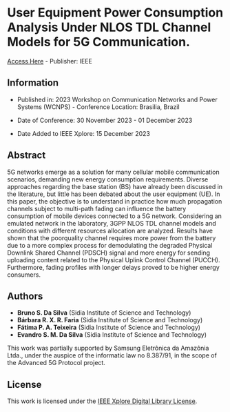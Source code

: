 # User Equipment Power Consumption Analysis Under NLOS TDL Channel Models for 5G Communication.  

[Access Here](https://ieeexplore.ieee.org/abstract/document/10345063) - Publisher: IEEE

## Information

- Published in: 2023 Workshop on Communication Networks and Power Systems (WCNPS)  - Conference Location: Brasilia, Brazil

- Date of Conference: 30 November 2023 - 01 December 2023

- Date Added to IEEE Xplore: 15 December 2023

## Abstract

5G networks emerge as a solution for many cellular mobile communication scenarios, demanding new energy consumption requirements. Diverse approaches regarding the base station (BS) have already been discussed in the literature, but little has been debated about the user equipment (UE). In this paper, the objective is to understand in practice how much propagation channels subject to multi-path fading can influence the battery consumption of mobile devices connected to a 5G network. Considering an emulated network in the laboratory, 3GPP NLOS TDL channel models and conditions with different resources allocation are analyzed. Results have shown that the poorquality channel requires more power from the battery due to a more complex process for demodulating the degraded Physical Downlink Shared Channel (PDSCH) signal and more energy for sending uploading content related to the Physical Uplink Control Channel (PUCCH). Furthermore, fading profiles with longer delays proved to be higher energy consumers.

## Authors
- **Bruno S. Da Silva** (Sidia Institute of Science and Technology)
- **Bárbara R. X. R. Faria** (Sidia Institute of Science and Technology)
- **Fátima P. A. Teixeira** (Sidia Institute of Science and Technology)
- **Evandro S. M. Da Silva** (Sidia Institute of Science and Technology)

This work was partially supported by Samsung Eletrônica da Amazônia Ltda., under the auspice of the informatic law no 8.387/91, in the scope of the Advanced 5G Protocol project.

## License

This work is licensed under the [IEEE Xplore Digital Library License](https://ieeexplore.ieee.org/).

